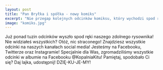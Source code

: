 ```yaml
---
layout: post
title: "Pan Bryłka i spółka - nowy komiks"
excerpt: "Nie przegap kolejnych odcinków komiksu, który wychodzi spod ręki naszego zdolnego rysownika!"
image: "komiks.jpg"
---
```


Już ponad tuzin odcinków wyszło spod ręki naszego zdolnego rysownika! Nie widziałeś wszystkich? Otóż, nic straconego! Znajdziesz wszystkie odcinki na naszych kanałach social media! Jesteśmy na Facebooku, Twitterze oraz Instagramie! Specjalnie dla Was, zgromadziliśmy wszystkie odcinki w albumie na Facebooku @KopalniaKitu! Pamiętaj, spodobało Ci się? Daj lajka, udostępnij! DZIĘ-KU-JE-MY!
